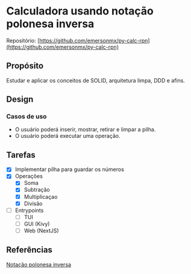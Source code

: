 # Calculadora usando notação polonesa inversa

Repositório: [https://github.com/emersonmx/py-calc-rpn](https://github.com/emersonmx/py-calc-rpn)

## Propósito

Estudar e aplicar os conceitos de SOLID, arquitetura limpa, DDD e afins.

## Design

### Casos de uso

- O usuário poderá inserir, mostrar, retirar e limpar a pilha.
- O usuário poderá executar uma operação.

## Tarefas

- [x] Implementar pilha para guardar os números
- [x] Operações
  - [x] Soma
  - [x] Subtração
  - [x] Multiplicaçao
  - [x] Divisão
- [ ] Entrypoints
  - [ ] TUI
  - [ ] GUI (Kivy)
  - [ ] Web (NextJS)

## Referências

[Notação polonesa inversa](https://pt.wikipedia.org/wiki/Nota%C3%A7%C3%A3o_polonesa_inversa)
